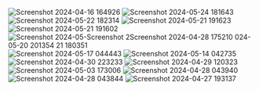![Screenshot 2024-04-16 164926](https://github.com/user-attachments/assets/1b2f581d-996f-419b-8e58-1fa0ca2de474)
![Screenshot 2024-05-24 181643](https://github.com/user-attachments/assets/32982093-8995-428c-ac69-571107cb4991)
![Screenshot 2024-05-22 182314](https://github.com/user-attachments/assets/cfc27a19-aa82-4fe7-b879-5461350e3310)
![Screenshot 2024-05-21 191623](https://github.com/user-attachments/assets/c964a085-31c5-4a1b-ab49-ff1962856b8c)
![Screenshot 2024-05-21 191602](https://github.com/user-attachments/assets/352931d2-cd20-4ff1-a26e-daa302c33563)
![Screenshot 2024-05-![Screenshot 2![Screenshot 2024-04-28 175210](https://github.com/user-attachments/assets/ee259803-80be-44b4-8185-876c37f4a654)
024-05-20 201354](https://github.com/user-attachments/assets/0582d087-0f8c-4f49-b367-4f1bd478185c)
21 180351](https://github.com/user-attachments/assets/f15caab6-07c1-4599-b32d-8b147a46ef0d)
![Screenshot 2024-05-17 044443](https://github.com/user-attachments/assets/0c0011b1-dca1-4cb9-8925-35d7f599eaa3)
![Screenshot 2024-05-14 042735](https://github.com/user-attachments/assets/f46925dd-e612-495a-b4be-282b9fa60f92)
![Screenshot 2024-04-30 223233](https://github.com/user-attachments/assets/d185ddb5-cbaa-4e0e-af0d-a6f54c1ed395)
![Screenshot 2024-04-29 120323](https://github.com/user-attachments/assets/3e1b619d-de49-4651-8ee7-02dbd88a878d)
![Screenshot 2024-05-03 173006](https://github.com/user-attachments/assets/7f6866f3-01d5-4840-9ebd-92957c4827d4)
![Screenshot 2024-04-28 043940](https://github.com/user-attachments/assets/dd6fef5b-b45a-495a-8dde-c8843bb043be)
![Screenshot 2024-04-28 043844](https://github.com/user-attachments/assets/81803a86-2fb1-494a-8e05-2e0544bdc66a)
![Screenshot 2024-04-27 193137](https://github.com/user-attachments/assets/8c46b441-f404-4fbb-8ea2-533b9812fe58)
